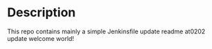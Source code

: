 # Description

This repo contains mainly a simple Jenkinsfile
update readme at0202
update welcome world!
